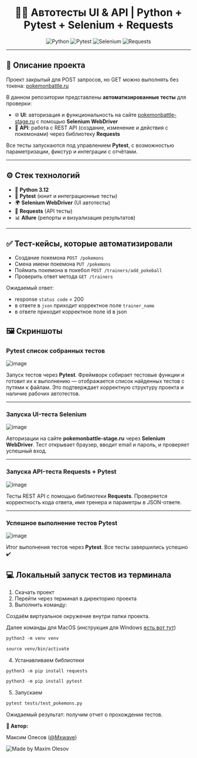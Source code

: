 <h1 align="center">🤖🧪 Автотесты UI & API | Python + Pytest + Selenium + Requests</h1>

<p align="center">
  <img src="https://img.shields.io/badge/Python-3.12-blue?logo=python" alt="Python">
  <img src="https://img.shields.io/badge/Pytest-8.3-green?logo=pytest" alt="Pytest">
  <img src="https://img.shields.io/badge/Selenium-latest-brightgreen?logo=selenium" alt="Selenium">
  <img src="https://img.shields.io/badge/Requests-HTTP-orange?logo=fastapi" alt="Requests">
</p>

---

## 📌 Описание проекта
Проект закрытый для POST запросов, но GET можно выполнять без токена: [pokemonbattle.ru](https://pokemonbattle.ru/)

В данном репозитории представлены **автоматизированные тесты** для проверки:
- 🌐 **UI**: авторизация и функциональность на сайте [pokemonbattle-stage.ru](https://pokemonbattle-stage.ru) с помощью **Selenium WebDriver**  
- 🔗 **API**: работа с REST API (создание, изменение и действия с покемонами) через библиотеку **Requests**

Все тесты запускаются под управлением **Pytest**, с возможностью параметризации, фикстур и интеграции с отчётами.

---

## ⚙️ Стек технологий
- 🐍 **Python 3.12**  
- 🧪 **Pytest** (юнит и интеграционные тесты)  
- 🌍 **Selenium WebDriver** (UI автотесты)  
- 📡 **Requests** (API тесты)  
- 📊 **Allure** (репорты и визуализация результатов)  

---

## ✅ Тест-кейсы, которые автоматизировали
* Создание покемона `POST /pokemons`
* Смена имени покемона `PUT /pokemons`
* Поймать покемона в покебол `POST /trainers/add_pokeball`
* Проверить ответ метода `GET /trainers`

Ожидаемый ответ: 
* response `status code` = 200
* в ответе в `json` приходит корректное поле `trainer_name`
* в ответе приходит корректное поле id в json

## 🖼 Скриншоты

### Pytest список собранных тестов

![image](https://raw.githubusercontent.com/MaximOlesov/Python_Pytest_Requests_Selenium/refs/heads/main/screenshots/Pytest-api.png)

Запуск тестов через **Pytest**. Фреймворк собирает тестовые функции и готовит их к выполнению — отображается список найденных тестов с путями к файлам. Это подтверждает корректную структуру проекта и наличие рабочих автотестов.

---

### Запуска UI-теста Selenium
![image](https://raw.githubusercontent.com/MaximOlesov/Python_Pytest_Requests_Selenium/refs/heads/main/screenshots/Python-web.png)

Авторизации на сайте **pokemonbattle-stage.ru** через **Selenium WebDriver**. Тест открывает браузер, вводит email и пароль, и проверяет успешный вход.

---

### Запуска API-теста Requests + Pytest
![image](https://raw.githubusercontent.com/MaximOlesov/Python_Pytest_Requests_Selenium/refs/heads/main/screenshots/Requests-api.png)

Тесты REST API с помощью библиотеки **Requests**. Проверяется корректность кода ответа, имя тренера и параметры в JSON-ответе.

---

### Успешное выполнение тестов Pytest
![image](https://raw.githubusercontent.com/MaximOlesov/Python_Pytest_Requests_Selenium/refs/heads/main/screenshots/passedtests.png)

Итог выполнения тестов через **Pytest**. Все тесты завершились успешно ✔️

## 💻 Локальный запуск тестов из терминала
1. Скачать проект
2. Перейти через терминал в директорию проекта
2. Выполнить команду:

Создаём виртуальное окружение внутри папки проекта.

Далее команды для MacOS (инструкция для Windows [есть вот тут](https://realpython.com/python-virtual-environments-a-primer/#create-it))

``` markdown
python3 -m venv venv
```

``` markdown
source venv/bin/activate
```

4. Устанавливаем библиотеки

``` markdown
python3 -m pip install requests
```

``` markdown
python3 -m pip install pytest
```

5. Запускаем
``` markdown
pytest tests/test_pokemons.py
```

Ожидаемый результат: получим отчет о прохождении тестов.


**👤 Автор:**

Максим Олесов ([@Mxwave](https://t.me/Mxwave))

<p align="left">
  <img src="https://img.shields.io/badge/Made%20by-Maxim%20Olesov-blue?style=for-the-badge&logo=github" alt="Made by Maxim Olesov" />
</p>
